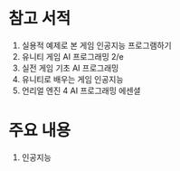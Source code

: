 # 참고 서적
1. 실용적 예제로 본 게임 인공지능 프로그램하기
2. 유니티 게임 AI 프로그래밍 2/e
3. 실전 게임 기초 AI 프로그래밍
4. 유니티로 배우는 게임 인공지능
5. 언리얼 엔진 4 AI 프로그래밍 에센셜

# 주요 내용
1. 인공지능
